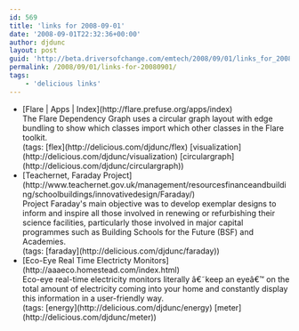 ```yaml
---
id: 569
title: 'links for 2008-09-01'
date: '2008-09-01T22:32:36+00:00'
author: djdunc
layout: post
guid: 'http://beta.driversofchange.com/emtech/2008/09/01/links_for_20080901/'
permalink: /2008/09/01/links-for-20080901/
tags:
    - 'delicious links'
---
```


- <div class="delicious-link">[Flare | Apps | Index](http://flare.prefuse.org/apps/index)</div><div class="delicious-extended">The Flare Dependency Graph uses a circular graph layout with edge bundling to show which classes import which other classes in the Flare toolkit.</div><div class="delicious-tags">(tags: [flex](http://delicious.com/djdunc/flex) [visualization](http://delicious.com/djdunc/visualization) [circulargraph](http://delicious.com/djdunc/circulargraph))</div>
- <div class="delicious-link">[Teachernet, Faraday Project](http://www.teachernet.gov.uk/management/resourcesfinanceandbuilding/schoolbuildings/innovativedesign/Faraday/)</div><div class="delicious-extended">Project Faraday's main objective was to develop exemplar designs to inform and inspire all those involved in renewing or refurbishing their science facilities, particularly those involved in major capital programmes such as Building Schools for the Future (BSF) and Academies.</div><div class="delicious-tags">(tags: [faraday](http://delicious.com/djdunc/faraday))</div>
- <div class="delicious-link">[Eco-Eye Real Time Electricty Monitors](http://aaaeco.homestead.com/index.html)</div><div class="delicious-extended">Eco-eye real-time electricity monitors literally â&#128;&#152;keep an eyeâ&#128;&#153; on the total amount of electricity coming into your home and constantly display this information in a user-friendly way.</div><div class="delicious-tags">(tags: [energy](http://delicious.com/djdunc/energy) [meter](http://delicious.com/djdunc/meter))</div>
